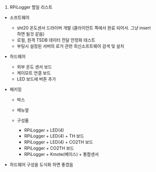1. RPiLogger 할일 리스트
  - 소프트웨어
    - sht20 온도센서 드라이버 개발 (클라이언트 쪽에서 완료 되어서. 그냥 insert 하면 될것 같음)
    - 로컬, 원격 TSDB 데이터 전달 안정화 테스트
    - 부팅시 설정된 서버의 로거 관련 최신소프트웨어 검색 및 설치
    
  - 하드웨어
    - 외부 온도 센서 보드
    - 케이모트 연결 보드
    - LED 보드에 버튼 추가
    
  - 패키징
    - 박스
    - 메뉴얼
    
    - 구성품
      - RPiLogger + LED(4)
      - RPiLogger + LED(4) + TH 보드
      - RPiLogger + LED(4) + CO2TH 보드
      - RPiLogger + CO2TH 보드
      - RPiLogger + Kmote(베이스) + 통합센서
  
  - 하드웨어 구성을 도식화 하면 좋겠음
